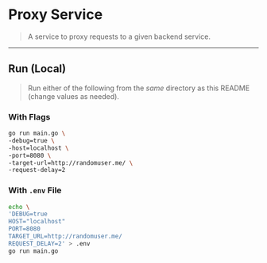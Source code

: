 # Proxy Service
> A service to proxy requests to a given backend service.

---
## Run (Local)
> Run either of the following from the *same* directory as this README (change values as needed).

### With Flags
```bash
go run main.go \
-debug=true \
-host=localhost \
-port=8080 \
-target-url=http://randomuser.me/ \
-request-delay=2
```

### With `.env` File
```bash
echo \
'DEBUG=true
HOST="localhost"
PORT=8080
TARGET_URL=http://randomuser.me/ 
REQUEST_DELAY=2' > .env
go run main.go
```